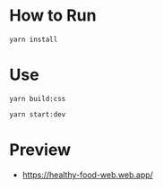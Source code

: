 # How to Run
```
yarn install
```
# Use
```
yarn build:css
```

```
yarn start:dev
```
# Preview 
+ https://healthy-food-web.web.app/
